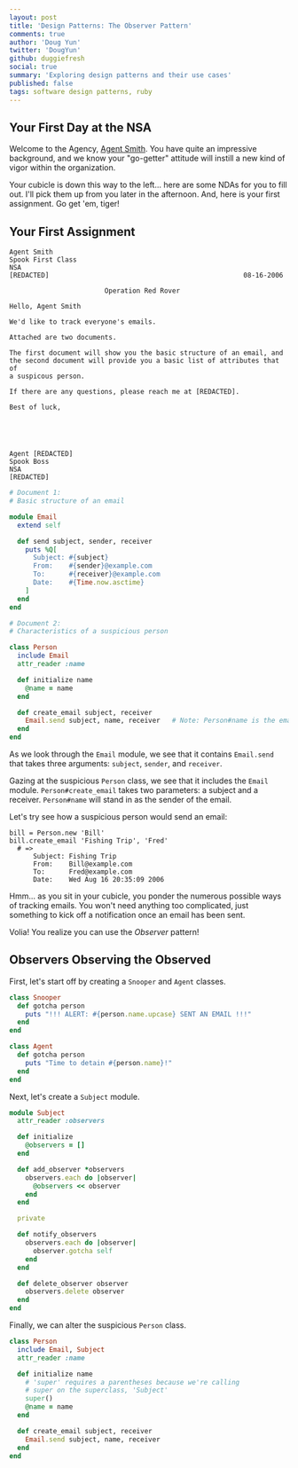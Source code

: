 ```yaml
---
layout: post
title: 'Design Patterns: The Observer Pattern'
comments: true
author: 'Doug Yun'
twitter: 'DougYun'
github: duggiefresh
social: true
summary: 'Exploring design patterns and their use cases'
published: false
tags: software design patterns, ruby
---
```


## Your First Day at the NSA

Welcome to the Agency, [Agent
Smith](http://www.forodecostarica.com/attachments/201136d1337091462-los-gringos-se-burlan-de-nuestro-pais-agent-smith.jpg).
You have quite an impressive background, and we know your "go-getter"
attitude will instill a new kind of vigor within the organization.

Your cubicle is down this way to the left... here are some NDAs for
you to fill out. I'll pick them up from you later in the afternoon. And,
here is your first assignment. Go get 'em, tiger!

## Your First Assignment

```
Agent Smith
Spook First Class
NSA
[REDACTED]                                                 08-16-2006

                        Operation Red Rover

Hello, Agent Smith

We'd like to track everyone's emails.

Attached are two documents.

The first document will show you the basic structure of an email, and
the second document will provide you a basic list of attributes that of
a suspicous person.

If there are any questions, please reach me at [REDACTED].

Best of luck,





Agent [REDACTED]
Spook Boss
NSA
[REDACTED]
```

```ruby
# Document 1:
# Basic structure of an email

module Email
  extend self

  def send subject, sender, receiver
    puts %Q[
      Subject: #{subject}
      From:    #{sender}@example.com
      To:      #{receiver}@example.com
      Date:    #{Time.now.asctime}
    ]
  end
end
```

```ruby
# Document 2:
# Characteristics of a suspicious person

class Person
  include Email
  attr_reader :name

  def initialize name
    @name = name
  end

  def create_email subject, receiver
    Email.send subject, name, receiver   # Note: Person#name is the email sender
  end
end
```

As we look through the `Email` module, we see that it contains
`Email.send` that takes three arguments: `subject`, `sender`, and
`receiver`.

Gazing at the suspicious `Person` class, we see that it includes the
`Email` module. `Person#create_email` takes two parameters: a subject
and a receiver. `Person#name` will stand in as the sender of the email.

Let's try see how a suspicious person would send an email:

```
bill = Person.new 'Bill'
bill.create_email 'Fishing Trip', 'Fred'
  # =>
      Subject: Fishing Trip
      From:    Bill@example.com
      To:      Fred@example.com
      Date:    Wed Aug 16 20:35:09 2006
```

Hmm... as you sit in your cubicle, you ponder the numerous possible ways of
tracking emails. You won't need anything too complicated, just
something to kick off a notification once an email has been sent.

Volia! You realize you can use the *Observer* pattern!

## Observers Observing the Observed

First, let's start off by creating a `Snooper` and `Agent` classes.

```ruby
class Snooper
  def gotcha person
    puts "!!! ALERT: #{person.name.upcase} SENT AN EMAIL !!!"
  end
end

class Agent
  def gotcha person
    puts "Time to detain #{person.name}!"
  end
end
```

Next, let's create a `Subject` module.

```ruby
module Subject
  attr_reader :observers

  def initialize
    @observers = []
  end

  def add_observer *observers
    observers.each do |observer|
      @observers << observer
    end
  end

  private

  def notify_observers
    observers.each do |observer|
      observer.gotcha self
    end
  end

  def delete_observer observer
    observers.delete observer
  end
end
```

Finally, we can alter the suspicious `Person` class.

```ruby
class Person
  include Email, Subject
  attr_reader :name

  def initialize name
    # 'super' requires a parentheses because we're calling
    # super on the superclass, 'Subject'
    super()
    @name = name
  end

  def create_email subject, receiver
    Email.send subject, name, receiver
  end
end
```
